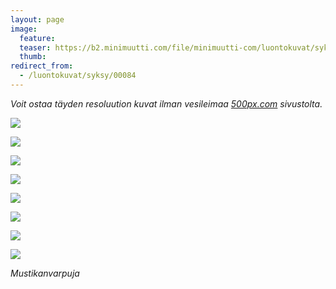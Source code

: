 ```yaml
---
layout: page
image:
  feature:
  teaser: https://b2.minimuutti.com/file/minimuutti-com/luontokuvat/syksy/3/DS37303-245px.jpg
  thumb:
redirect_from:
  - /luontokuvat/syksy/00084
---
```


*Voit ostaa täyden resoluution kuvat ilman vesileimaa [500px.com](https://500px.com/minimuutticom/galleries/autumn-colours) sivustolta.*

[![](https://b2.minimuutti.com/file/minimuutti-com/luontokuvat/syksy/3/DS37318-800px.jpg)](https://dl.dropboxusercontent.com/sh/ea1wtnz7z734o12/AABYcnNsj3veOI9smWz8F1XXa/luontokuvat/syksy/3/DS37318.jpg)

[![](https://b2.minimuutti.com/file/minimuutti-com/luontokuvat/syksy/3/DS37324-800px.jpg)](https://dl.dropboxusercontent.com/sh/ea1wtnz7z734o12/AABELNBUsmXwk_Ud-CcGGuzZa/luontokuvat/syksy/3/DS37324.jpg)

[![](https://b2.minimuutti.com/file/minimuutti-com/luontokuvat/syksy/3/DS37326-800px.jpg)](https://dl.dropboxusercontent.com/sh/ea1wtnz7z734o12/AACsDGqvdU5XcshYOTh5bUUda/luontokuvat/syksy/3/DS37326.jpg)

[![](https://b2.minimuutti.com/file/minimuutti-com/luontokuvat/syksy/3/DS37330-800px.jpg)](https://dl.dropboxusercontent.com/sh/ea1wtnz7z734o12/AADF8RgC0czzuDV0k_BDc3tUa/luontokuvat/syksy/3/DS37330.jpg)

[![](https://b2.minimuutti.com/file/minimuutti-com/luontokuvat/syksy/3/DS37336-800px.jpg)](https://dl.dropboxusercontent.com/sh/ea1wtnz7z734o12/AAD_UHFMP9IKT-wor_9Q882Va/luontokuvat/syksy/3/DS37336.jpg)

[![](https://b2.minimuutti.com/file/minimuutti-com/luontokuvat/syksy/3/DS37338-800px.jpg)](https://dl.dropboxusercontent.com/sh/ea1wtnz7z734o12/AACfDbL0EtKWfz4_-yZtmm2Sa/luontokuvat/syksy/3/DS37338.jpg)

[![](https://b2.minimuutti.com/file/minimuutti-com/luontokuvat/syksy/3/DS37315-800px.jpg)](https://dl.dropboxusercontent.com/sh/ea1wtnz7z734o12/AACSf93CMq5eX1ZC6hGwzkRma/luontokuvat/syksy/3/DS37315.jpg)

[![](https://b2.minimuutti.com/file/minimuutti-com/luontokuvat/syksy/3/DS37303-800px.jpg)](https://dl.dropboxusercontent.com/sh/ea1wtnz7z734o12/AABYrN-K4jzjqXefx09UiNvAa/luontokuvat/syksy/3/DS37303.jpg)

*Mustikanvarpuja*
